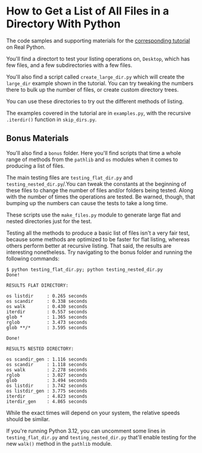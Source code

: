 # How to Get a List of All Files in a Directory With Python

The code samples and supporting materials for the [corresponding tutorial](https://realpython.com/get-all-files-in-directory-python/) on Real Python.

You'll find a directort to test your listing operations on, `Desktop`, which has few files, and a few subdirectories with a few files.

You'll also find a script called `create_large_dir.py` which will create the `large_dir` example shown in the tutorial. You can try tweaking the numbers there to bulk up the number of files, or create custom directory trees.

You can use these directories to try out the different methods of listing.

The examples covered in the tutorial are in `examples.py`, with the recursive `.iterdir()` function in `skip_dirs.py`.

## Bonus Materials

You'll also find a `bonus` folder. Here you'll find scripts that time a whole range of methods from the `pathlib` and `os` modules when it comes to producing a list of files.

The main testing files are `testing_flat_dir.py` and `testing_nested_dir.py`/.You can tweak the constants at the beginning of these files to change the number of files and/or folders being tested. Along with the number of times the operations are tested. Be warned, though, that bumping up the numbers can cause the tests to take a long time.

These scripts use the `make_files.py` module to generate large flat and nested directories just for the test.

Testing all the methods to produce a basic list of files isn't a very fair test, because some methods are optimized to be faster for flat listing, whereas others perform better at recursive listing. That said, the results are interesting nonetheless. Try navigating to the bonus folder and running the following commands:

```
$ python testing_flat_dir.py; python testing_nested_dir.py
Done!

RESULTS FLAT DIRECTORY:

os listdir     : 0.265 seconds
os scandir     : 0.338 seconds
os walk        : 0.430 seconds
iterdir        : 0.557 seconds
glob *         : 1.365 seconds
rglob          : 3.473 seconds
glob **/*      : 3.595 seconds

Done!

RESULTS NESTED DIRECTORY:

os scandir_gen : 1.116 seconds
os scandir     : 1.118 seconds
os walk        : 2.278 seconds
rglob          : 3.027 seconds
glob           : 3.494 seconds
os listdir     : 3.742 seconds
os listdir_gen : 3.775 seconds
iterdir        : 4.823 seconds
iterdir_gen    : 4.865 seconds
```

While the exact times will depend on your system, the relative speeds should be similar.

If you're running Python 3.12, you can uncomment some lines in `testing_flat_dir.py` and `testing_nested_dir.py` that'll enable testing for the new `walk()` method in the `pathlib` module.
